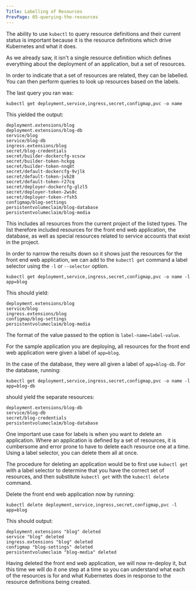 ```yaml
---
Title: Labelling of Resources
PrevPage: 05-querying-the-resources
---
```


The ability to use `kubectl` to query resource definitions and their current status is important because it is the resource definitions which drive Kubernetes and what it does.

As we already saw, it isn't a single resource definition which defines everything about the deployment of an application, but a set of resources.

In order to indicate that a set of resources are related, they can be labelled. You can then perform queries to look up resources based on the labels.

The last query you ran was:

```execute
kubectl get deployment,service,ingress,secret,configmap,pvc -o name
```

This yielded the output:

```
deployment.extensions/blog
deployment.extensions/blog-db
service/blog
service/blog-db
ingress.extensions/blog
secret/blog-credentials
secret/builder-dockercfg-xcscw
secret/builder-token-hckgq
secret/builder-token-nnq8t
secret/default-dockercfg-9vjlk
secret/default-token-jvb28
secret/default-token-r27cq
secret/deployer-dockercfg-glzl5
secret/deployer-token-2ws8c
secret/deployer-token-rfsh5
configmap/blog-settings
persistentvolumeclaim/blog-database
persistentvolumeclaim/blog-media
```

This includes all resources from the current project of the listed types. The list therefore included resources for the front end web application, the database, as well as special resources related to service accounts that exist in the project.

In order to narrow the results down so it shows just the resources for the front end web application, we can add to the `kubectl get` command a label selector using the `-l` or `--selector` option.

```execute
kubectl get deployment,service,ingress,secret,configmap,pvc -o name -l app=blog
```

This should yield:

```
deployment.extensions/blog
service/blog
ingress.extensions/blog
configmap/blog-settings
persistentvolumeclaim/blog-media
```

The format of the value passed to the option is `label-name=label-value`.

For the sample application you are deploying, all resources for the front end web application were given a label of `app=blog`.

In the case of the database, they were all given a label of `app=blog-db`. For the database, running:

```execute
kubectl get deployment,service,ingress,secret,configmap,pvc -o name -l app=blog-db
```

should yield the separate resources:

```
deployment.extensions/blog-db
service/blog-db
secret/blog-credentials
persistentvolumeclaim/blog-database
```

One important use case for labels is when you want to delete an application. Where an application is defined by a set of resources, it is cumbersome and error prone to have to delete each resource one at a time. Using a label selector, you can delete them all at once.

The procedure for deleting an application would be to first use `kubectl get` with a label selector to determine that you have the correct set of resources, and then substitute `kubectl get` with the `kubectl delete` command.

Delete the front end web application now by running:

```execute
kubectl delete deployment,service,ingress,secret,configmap,pvc -l app=blog
```

This should output:

```
deployment.extensions "blog" deleted
service "blog" deleted
ingress.extensions "blog" deleted
configmap "blog-settings" deleted
persistentvolumeclaim "blog-media" deleted
```

Having deleted the front end web application, we will now re-deploy it, but this time we will do it one step at a time so you can understand what each of the resources is for and what Kubernetes does in response to the resource definitions being created.
